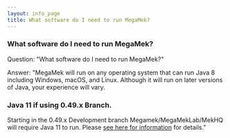 ```yaml
---
layout: info_page
title: What software do I need to run MegaMek?
---
```


### What software do I need to run MegaMek?

Question: "What software do I need to run MegaMek?"

Answer: "MegaMek will run on any operating system that can run Java 8 including Windows, macOS, and Linux. Although it will run on later versions of Java, your experience will vary. 

### Java 11 if using 0.49.x Branch.
Starting in the 0.49.x Development branch Megamek/MegaMekLab/MekHQ will require Java 11 to run. Please [see here for information](https://github.com/MegaMek/megamek/wiki/Updating-to-OpenJDK) for details."

